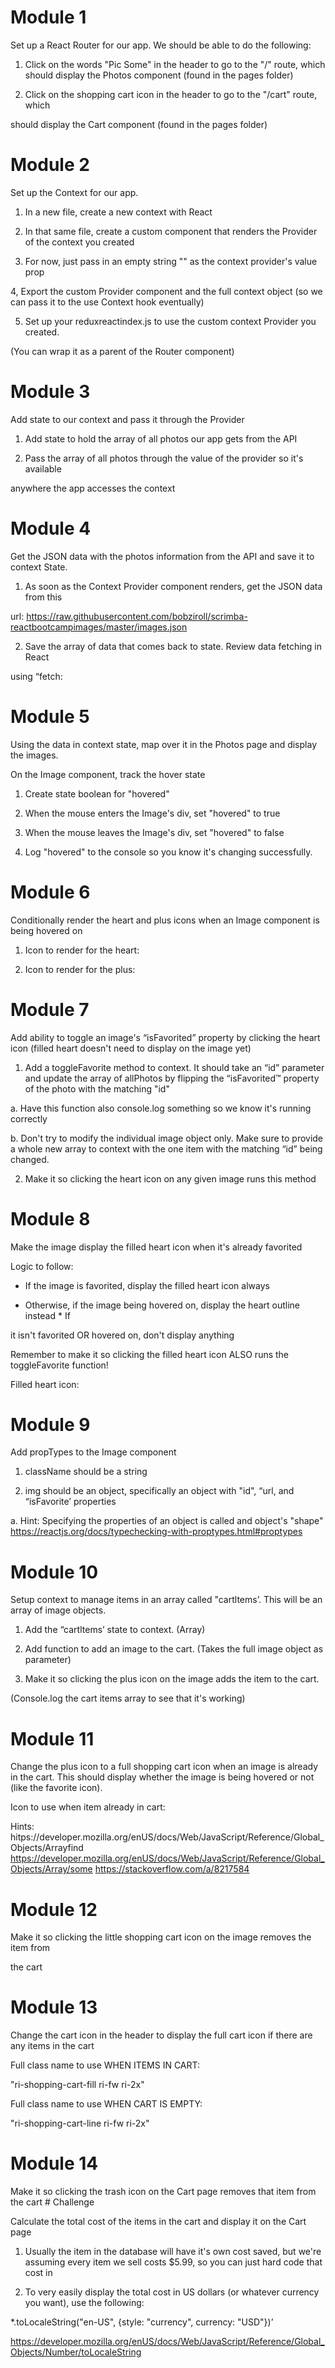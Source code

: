 # Module 1

Set up a React Router for our app. We should be able to do the following:

1. Click on the words "Pic Some" in the header to go to the "/" route, which should
display the Photos component (found in the pages folder)

2. Click on the shopping cart icon in the header to go to the "/cart" route, which

should display the Cart component (found in the pages folder)


# Module 2

Set up the Context for our app.

1. In a new file, create a new context with React

2. In that same file, create a custom component that renders the Provider of the
context you created

3. For now, just pass in an empty string "" as the context provider's value prop

4, Export the custom Provider component and the full context object (so we can pass
it to the use Context hook eventually)

5. Set up your reduxreactindex.js to use the custom context Provider you created.

(You can wrap it as a parent of the Router component)


# Module 3

Add state to our context and pass it through the Provider

1. Add state to hold the array of all photos our app gets from the API

2. Pass the array of all photos through the value of the provider so it's available

anywhere the app accesses the context

# Module 4
Get the JSON data with the photos information from the API and save it to context
State.

1. As soon as the Context Provider component renders, get the JSON data from this

url:
https://raw.githubusercontent.com/bobziroll/scrimba-reactbootcampimages/master/images.json

2. Save the array of data that comes back to state. Review data fetching in React

using “fetch:


# Module 5

Using the data in context state, map over it in the Photos page and display the
images.

On the Image component, track the hover state

1. Create state boolean for "hovered"

2. When the mouse enters the Image's div, set "hovered" to true

3. When the mouse leaves the Image's div, set "hovered" to false

4. Log "hovered" to the console so you know it's changing successfully.


# Module 6

Conditionally render the heart and plus icons when an Image component is being
hovered on

1. Icon to render for the heart:

<i className="ri-heart-line favorite"></i>

2. Icon to render for the plus:

<i className="ri-add-circle-line cart"></i>


# Module 7

Add ability to toggle an image's “isFavorited” property by clicking the heart icon (filled
heart doesn't need to display on the image yet)

1. Add a toggleFavorite method to context. It should take an “id” parameter and
update the array of allPhotos by flipping the “isFavorited™ property of the photo with
the matching "id"

a. Have this function also console.log something so we know it's running correctly

b. Don't try to modify the individual image object only. Make sure to provide a whole
new array to context with the one item with the matching “id” being changed.

2. Make it so clicking the heart icon on any given image runs this method


# Module 8

Make the image display the filled heart icon when it's already favorited

Logic to follow:

- If the image is favorited, display the filled heart icon always

- Otherwise, if the image being hovered on, display the heart outline instead * If

it isn't favorited OR hovered on, don't display anything

Remember to make it so clicking the filled heart icon ALSO runs the toggleFavorite
function!

Filled heart icon:

<j className="ri-heart-fill favorite"></i>


# Module 9

Add propTypes to the Image component

1. className should be a string

2. img should be an object, specifically an object with "id", “url, and “isFavorite’
properties

a. Hint: Specifying the properties of an object is called and object's "shape"
https://reactjs.org/docs/typechecking-with-proptypes.html#proptypes


# Module 10

Setup context to manage items in an array called "cartltems’. This will be an array of
image objects.

1. Add the “cartltems’ state to context. (Array)

2. Add function to add an image to the cart. (Takes the full image object as
parameter)

3. Make it so clicking the plus icon on the image adds the item to the cart.

(Console.log the cart items array to see that it's working)

# Module 11

Change the plus icon to a full shopping cart icon when an image is already in the
cart. This should display whether the image is being hovered or not (like the favorite
icon).

Icon to use when item already in cart:

<i className="ri-shopping-cart-fill cart"></i>


Hints:
hitps://developer.mozilla.org/enUS/docs/Web/JavaScript/Reference/Global_Objects/Arrayfind
https://developer.mozilla.org/enUS/docs/Web/JavaScript/Reference/Global_Objects/Array/some
https://stackoverflow.com/a/8217584

# Module 12
Make it so clicking the little shopping cart icon on the image removes the item from

the cart

# Module 13

Change the cart icon in the header to display the full cart icon if there are any items
in the cart

Full class name to use WHEN ITEMS IN CART:

"ri-shopping-cart-fill ri-fw ri-2x"

Full class name to use WHEN CART IS EMPTY:

"ri-shopping-cart-line ri-fw ri-2x"

# Module 14

Make it so clicking the trash icon on the Cart page removes that item from the cart #
Challenge

Calculate the total cost of the items in the cart and display it on the Cart page

1. Usually the item in the database will have it's own cost saved, but we're assuming
every item we sell costs $5.99, so you can just hard code that cost in

2. To very easily display the total cost in US dollars (or whatever currency you want),
use the following:

*<number>.toLocaleString("en-US", {style: "currency", currency: "USD"})’

https://developer.mozilla.org/enUS/docs/Web/JavaScript/Reference/Global_Objects/Number/toLocaleString